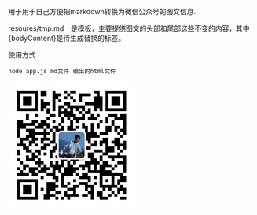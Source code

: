 用于用于自己方便把markdown转换为微信公众号的图文信息.

resoures/tmp.md　是模板，主要提供图文的头部和尾部这些不变的内容，其中{bodyContent}是待生成替换的标签。

使用方式
```
node app.js md文件 输出的html文件
```
![微信公众号](qrcode.jpg)
